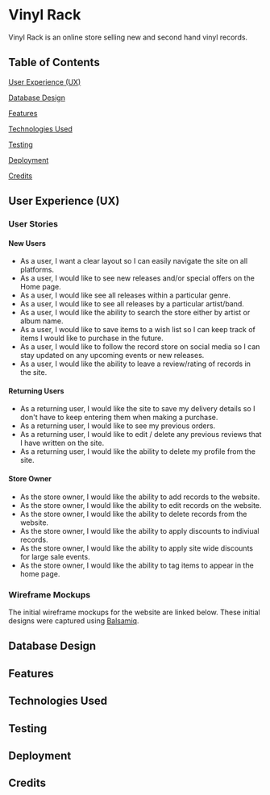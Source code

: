 # Vinyl Rack

Vinyl Rack is an online store selling new and second hand vinyl records.

## Table of Contents

[User Experience (UX)](#userexperience)

[Database Design](#database)

[Features](#features)

[Technologies Used](#technologies)

[Testing](#testing)

[Deployment](#deployment)

[Credits](#credits)

<a name="userexperience"></a>
## User Experience (UX)

### User Stories
#### New Users
* As a user, I want a clear layout so I can easily navigate the site on all platforms.
* As a user, I would like to see new releases and/or special offers on the Home page.
* As a user, I would like see all releases within a particular genre.
* As a user, I would like to see all releases by a particular artist/band.
* As a user, I would like the ability to search the store either by artist or album name.
* As a user, I would like to save items to a wish list so I can keep track of items I would like to purchase in the future.
* As a user, I would like to follow the record store on social media so I can stay updated on any upcoming events or new releases.
* As a user, I would like the ability to leave a review/rating of records in the site.

#### Returning Users
* As a returning user, I would like the site to save my delivery details so I don't have to keep entering them when making a purchase.
* As a returning user, I would like to see my previous orders.
* As a returning user, I would like to edit / delete any previous reviews that I have written on the site.
* As a returning user, I would like the ability to delete my profile from the site.

#### Store Owner
* As the store owner, I would like the ability to add records to the website.
* As the store owner, I would like the ability to edit records on the website.
* As the store owner, I would like the ability to delete records from the website.
* As the store owner, I would like the ability to apply discounts to indiviual records.
* As the store owner, I would like the ability to apply site wide discounts for large sale events.
* As the store owner, I would like the ability to tag items to appear in the home page.

### Wireframe Mockups
The initial wireframe mockups for the website are linked below. These initial designs were captured using [Balsamiq](https://balsamiq.com/).

<a name="database"></a>
## Database Design

<a name="features"></a>
## Features

<a name="technologies"></a>
## Technologies Used

<a name="testing"></a>
## Testing

<a name="deployment"></a>
## Deployment

<a name="credits"></a>
## Credits